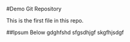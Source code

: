 #Demo Git Repository

This is the first file in this repo.

##Ipsum Below
gdghfshd
sfgsdhjgf
skgfhjsdgf